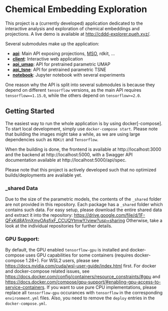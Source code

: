 # Chemical Embedding Exploration

This project is a (currently developed) application dedicated to the interactive analysis and exploration of chemical embeddings and projections. A live demo is available at http://cddd-explorer.pueh.xyz/. 

Several submodules make up the application:
* <a href="api/README.md"><b>api</b></a>: Main API exposing projections, <a target="_blank" href="https://github.com/jrwnter/mso">MSO</a>, rdkit, ...
* <a href="client/README.md"><b>client</b></a>: Interactive web application
* <a href="api_umap/README.md"><b>api_umap</b></a>: API for pretrained parametric UMAP
* <a href="api_tsne/README.md"><b>api_tsne</b></a>: API for pretrained parametric TSNE
* <a href="notebook/README.md"><b>notebook</b></a>: Jupyter notebook with several experiments

One reason why the API is split into several submodules is because they depend on different `tensorflow` versions, as the main API requires `tensorflow==1.15.0`, while the others depend on `tensorflow>=2.0`.

## Getting Started

The easiest way to run the whole application is by using docker[-compose]. To start local development, simply use `docker-compose start`. Please note that building the images might take a while, as we are using large dependencies such as `RDKit` and `Tensorflow`.

When the building is done, the frontend is available at http://localhost:3000 and the backend at http://localhost:5000, with a Swagger API documentation available at http://localhost:5000/api/spec. 

Please note that this project is actively developed such that no optimized builds/deployments are available yet.

### _shared Data
Due to the size of the parametric models, the contents of the `_shared` folder are not provided in this repository. Each package has a `_shared` folder which contains such data. For easy setup, please download the entire shared data and extract it into the repository: https://drive.google.com/file/d/1F-QFxKd8A1rnXmyOAsfixF_CCUQYtmwY/view?usp=sharing
Otherwise, take a look at the individual repositories for further details.

### GPU Support: 
By default, the GPU enabled `tensorflow-gpu` is installed and docker-compose uses GPU capabilities for some containers (requires docker-compose 1.28+). For WSL2 users, please see https://docs.nvidia.com/cuda/wsl-user-guide/index.html first. For docker and docker-compose related issues, see https://docs.docker.com/config/containers/resource_constraints/#gpu and https://docs.docker.com/compose/gpu-support/#enabling-gpu-access-to-service-containers. 
If you want to use pure CPU implementations, please replace all `tensorflow-gpu` occurances with `tensorflow` in the corresponding `environment.yml` files. 
Also, you need to remove the `deploy` entries in the `docker-compose.yml`.
